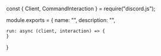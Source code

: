 const { Client, CommandInteraction } = require("discord.js");

module.exports = {
    name: "",
    description: "",


    run: async (client, interaction) => {
    }
}